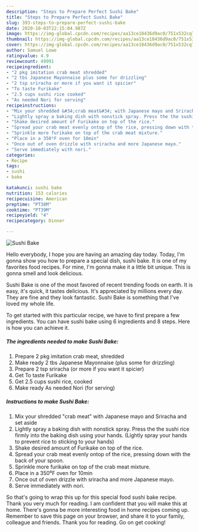 ```yaml
---
description: "Steps to Prepare Perfect Sushi Bake"
title: "Steps to Prepare Perfect Sushi Bake"
slug: 393-steps-to-prepare-perfect-sushi-bake
date: 2020-10-03T22:15:04.987Z
image: https://img-global.cpcdn.com/recipes/aa13ce18436d9ac0/751x532cq70/sushi-bake-recipe-main-photo.jpg
thumbnail: https://img-global.cpcdn.com/recipes/aa13ce18436d9ac0/751x532cq70/sushi-bake-recipe-main-photo.jpg
cover: https://img-global.cpcdn.com/recipes/aa13ce18436d9ac0/751x532cq70/sushi-bake-recipe-main-photo.jpg
author: Samuel Lowe
ratingvalue: 4.9
reviewcount: 49991
recipeingredient:
- "2 pkg imitation crab meat shredded"
- "2 tbs Japanese Mayonnaise plus some for drizzling"
- "2 tsp sriracha or more if you want it spicier"
- "To taste Furikake"
- "2.5 cups sushi rice cooked"
- "As needed Nori for serving"
recipeinstructions:
- "Mix your shredded &#34;crab meat&#34; with Japanese mayo and Sriracha and set aside"
- "Lightly spray a baking dish with nonstick spray. Press the the sushi rice firmly into the baking dish using your hands. (Lightly spray your hands to prevent rice to sticking to your hands)"
- "Shake desired amount of Furikake on top of the rice."
- "Spread your crab meat evenly ontop of the rice, pressing down with the back of your spoon."
- "Sprinkle more furikake on top of the crab meat mixture."
- "Place in a 350⁰F oven for 10min"
- "Once out of oven drizzle with sriracha and more Japanese mayo."
- "Serve immediately with nori."
categories:
- Recipe
tags:
- sushi
- bake

katakunci: sushi bake 
nutrition: 153 calories
recipecuisine: American
preptime: "PT38M"
cooktime: "PT39M"
recipeyield: "4"
recipecategory: Dinner

---
```



![Sushi Bake](https://img-global.cpcdn.com/recipes/aa13ce18436d9ac0/751x532cq70/sushi-bake-recipe-main-photo.jpg)

Hello everybody, I hope you are having an amazing day today. Today, I'm gonna show you how to prepare a special dish, sushi bake. It is one of my favorites food recipes. For mine, I'm gonna make it a little bit unique. This is gonna smell and look delicious.



Sushi Bake is one of the most favored of recent trending foods on earth. It is easy, it's quick, it tastes delicious. It's appreciated by millions every day. They are fine and they look fantastic. Sushi Bake is something that I've loved my whole life.


To get started with this particular recipe, we have to first prepare a few ingredients. You can have sushi bake using 6 ingredients and 8 steps. Here is how you can achieve it.

<!--inarticleads1-->

##### The ingredients needed to make Sushi Bake:

1. Prepare 2 pkg imitation crab meat, shredded
1. Make ready 2 tbs Japanese Mayonnaise (plus some for drizzling)
1. Prepare 2 tsp sriracha (or more if you want it spicier)
1. Get To taste Furikake
1. Get 2.5 cups sushi rice, cooked
1. Make ready As needed Nori (for serving)




<!--inarticleads2-->

##### Instructions to make Sushi Bake:

1. Mix your shredded &#34;crab meat&#34; with Japanese mayo and Sriracha and set aside
1. Lightly spray a baking dish with nonstick spray. Press the the sushi rice firmly into the baking dish using your hands. (Lightly spray your hands to prevent rice to sticking to your hands)
1. Shake desired amount of Furikake on top of the rice.
1. Spread your crab meat evenly ontop of the rice, pressing down with the back of your spoon.
1. Sprinkle more furikake on top of the crab meat mixture.
1. Place in a 350⁰F oven for 10min
1. Once out of oven drizzle with sriracha and more Japanese mayo.
1. Serve immediately with nori.




So that's going to wrap this up for this special food sushi bake recipe. Thank you very much for reading. I am confident that you will make this at home. There's gonna be more interesting food in home recipes coming up. Remember to save this page on your browser, and share it to your family, colleague and friends. Thank you for reading. Go on get cooking!
